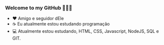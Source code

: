 ### Welcome to my GitHub 👨🏽‍💼

- ❤ Amigo e seguidor dEle
- ☕ Eu atualmente estou estudando programação
- 💻 Atualmente estou estudando, HTML, CSS, Javascript, NodeJS, SQL e GIT.

